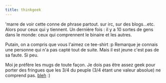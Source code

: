 ```yaml
---
title: thinkgeek
---
```


'marre de voir cette conne de phrase partout. sur irc, sur des blogs...etc.
Alors pour ceux qui y tiennent. Un dernière fois : il y a 10 sortes de gens
dans le monde: ceux qui comprennent le binaire et les autres.

Putain, on a compris que vous l'aimez ce tee-shirt :p Remarque je connais une
personne qui n'a pas capté tout de suite. Mais il est jeune c'est pas de sa
faute. Si peu.

Moi je préfère les mugs de toute façon. Je dois pas être assez geek pour
porter des fringues que les 3/4 du peuple (3/4 étant une valeur absolue) ne
comprend pas. [bleh](http://www.thinkgeek.com/stuff/apparel/57ee.shtml) :)

